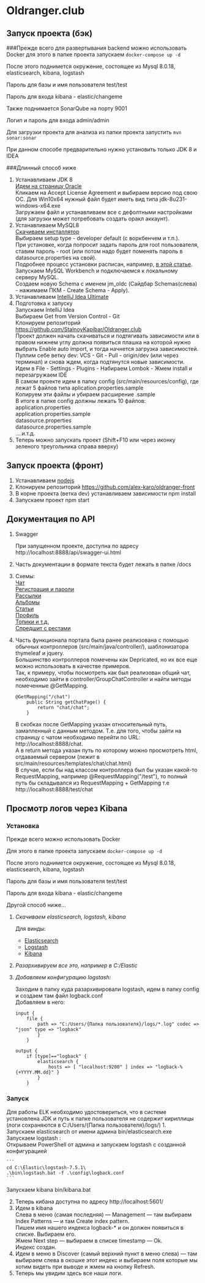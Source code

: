 # Oldranger.club
## Запуск проекта (бэк)

###Прежде всего для развертывания backend можно использовать Docker
для этого в папке проекта запускаем `docker-compose up -d`

После этого поднимется окружение, состоящее из Mysql 8.0.18, elasticsearch, kibana, logstash

Пароль для базы и имя пользователя test/test

Пароль для входа kibana - elastic/changeme

Также поднимается SonarQube на порту 9001

Логип и пароль для входа admin/admin

Для загрузки проекта для анализа из папки проекта запустить `mvn sonar:sonar`

При данном способе предварительно нужно установить только JDK 8 и IDEA

###Длинный способ ниже

1. Устанавливаем JDK 8  
    [Идем на страницу Oracle](https://www.oracle.com/technetwork/java/javase/downloads/jdk8-downloads-2133151.html)  
    Кликаем на Accept License Agreement и выбираем версию под свою ОС. Для Win10x64 нужный файл будет иметь вид типа jdk-8u231-windows-x64.exe  
    Загружаем файл и устанавливаем все с дефолтными настройками (для загрузки может потребовать создать оракл аккаунт).    
2. Устанавливаем MySQL8  
    [Скачиваем инсталлятор](https://dev.mysql.com/get/Downloads/MySQLInstaller/mysql-installer-community-8.0.18.0.msi)  
    Выбираем setup type - developer default (с воркбенчем и т.п.).   
    При установке, когда попросит задать пароль для root пользователя, ставим пароль - root (или потом надо будет поменять пароль в datasource.properties на свой).    
    Подробнее процесс установки расписан, например, [в этой статье](https://info-comp.ru/install-mysql-on-windows-10).    
    Запускаем MySQL Workbench и подключаемся к локальному серверу MySQL.    
    Создаем новую Schema с именем jm_oldc (Сайдбар Schemas(слева) - нажимаем ПКМ - Create Schema - Apply).    
3. Устанавливаем [IntelliJ Idea Ultimate](https://www.jetbrains.com/ru-ru/idea/download/#section=windows) 
4. Подготовка к запуску  
    Запускаем IntelliJ Idea   
    Выбираем Get from Version Control - Git  
    Клонируем репозиторий https://github.com/StalnoyKapibar/Oldranger.club  
    Проект должен начать скачиваться и подтягивать зависимости или в правом нижнем углу должна появиться плашка на которой нужно выбрать Enable auto import, и тогда начнется загрузка зависимостей.  
    Пуллим себе ветку dev: VCS - Git - Pull - origin/dev (или через терминал) и снова ждем, когда подтянутся новые зависимости.  
    Идем в File - Settings - Plugins - Набираем Lombok - Жмем install и перезагружаем IDE  
    В самом проекте идем в папку config (src/main/resources/config), где лежат 5 файлов типа aplication.properties.sample    
    Копируем эти файлы и убираем расширение .sample  
    В итоге в папке config должны лежать 10 файлов:
    application.properties  
    application.properties.sample  
    datasource.properties  
    datasource.properties.sample  
    ....и.т.д.  
5. Теперь можно запускать проект (Shift+F10 или через иконку зеленого треугольника справа вверху)  
    
## Запуск проекта (фронт)
1. Устанавливаем [nodejs](https://nodejs.org/en/)  
2. Клонируем репозиторий https://github.com/alex-karo/oldranger-front  
3. В корне проекта (ветка dev) устанавливаем зависимости npm install  
4. Запускаем проект npm start  
## Документация по API  
1. Swagger 
 
   При запущенном проекте, доступна по адресу http://localhost:8888/api/swagger-ui.html  
   
2. Часть документации в формате текста будет лежать в папке /docs 
3. Схемы:  
    [Чат](https://docs.google.com/drawings/d/1e7nZ5BALdJmZghc7dPhhMRx-0zAa0k-xncfr51crP3Q/edit)  
    [Регистрация и пароли](https://docs.google.com/drawings/d/1tFSkJmKRnUHsNjP1pTRoO5NkoIfaxB31Bwa4VzRIJkk/edit)  
    [Рассылки](https://docs.google.com/drawings/d/117F1DHL4LERX4tS_f5026e90QS-kfQ0ISHs3owov5E8/edit)  
    [Альбомы](https://docs.google.com/drawings/d/13uOpd_mbEMlvYg11OusrfMVd1SPdISUuptv-v3VSlqo/edit)  
    [Статьи](https://docs.google.com/drawings/d/1aI1VuiHNHp4bytGOc7xF9_Haeq8ZbSAnhHaGokRCvpA/edit)  
    [Профиль](https://docs.google.com/drawings/d/1XoBj-VYsJPJpCAEKbCYViD3TIcF-OxGCHhBr3pH27CY/edit)  
    [Топики и т.д.](https://docs.google.com/drawings/d/1TsszY_Gc_AhhJLatqoo-8-lqvEXgW2MkULSKKC5Kol8/edit)  
    [Спредшит с рестами](https://docs.google.com/spreadsheets/d/1yZiFGW12mHiobuNovcvFW0pMsVYBNWZuywedkbQJWTU/edit#gid=0)  
    
4. Часть функционала портала была ранее реализована с помощью обычных контроллеров (src/main/java/controller/), шаблонизатора thymeleaf  и jquery.   
   Большинство контроллеров помечены как Depricated, но их все еще можно использовать в качестве примеров.   
   Так, к примеру, чтобы посмотреть как был реализован общий чат, необходимо зайти в controller/GroupChatController и найти методы помеченные @GetMapping.  
   ```
   @GetMapping("/chat")
       public String getChatPage() {
           return "chat/chat";
       }
   ```
   В скобках после GetMapping указан относительный путь, замапленный с данным методом. T.е. для того, чтобы зайти на страницу с чатом необходимо перейти по URL: http://localhost:8888/chat.  
   А в return метода указан путь по которому можно просмотреть html, отдаваемый сервером (лежит в src/main/resources/templates/chat/chat.html)  
   В случае, если бы над классом контроллера был бы указан какой-то RequestMapping, например @RequestMapping("/test"), то полный путь бы складывался из RequestMapping + GetMapping т.е http://localhost:8888/test/chat  
## Просмотр логов через Kibana
### Установка

Прежде всего можно использовать Docker

Для этого в папке проекта запускаем `docker-compose up -d`

После этого поднимется окружение, состоящее из Mysql 8.0.18, elasticsearch, kibana, logstash

Пароль для базы и имя пользователя test/test

Пароль для входа kibana - elastic/changeme

Другой способ ниже...

1. _Скачиваем elasticsearch, logstash, kibana_  

   Для винды:  
    * [Elasticsearch](https://artifacts.elastic.co/downloads/elasticsearch/elasticsearch-7.5.1-windows-x86_64.zip)
    * [Logstash](https://www.elastic.co/downloads/logstash)
    * [Kibana](https://www.elastic.co/downloads/kibana)
2. _Разархивируем все это, например в C:/Elastic_
3. _Добавляем конфигурацию logstash:_  

    Заходим в папку куда разархивировали logstash, идем в папку config и создаем там файл logback.conf  
    Добавляем в него: 
     
    ```
    input { 
        file { 
            path => "C:/Users/{Папка пользователя}/logs/*.log" codec => "json" type => "logback" 
            }
        }
   
   output { 
        if [type]=="logback" { 
            elasticsearch { 
                hosts => [ "localhost:9200" ] index => "logback-%{+YYYY.MM.dd}" }
            }
        }
    ```

### Запуск 
Для работы ELK необходимо удостовериться, что в системе установлена JDK и путь к папке пользователя не содержит кириллицы (логи сохраняются в C:/Users/{Папка пользователя}/logs/) 
1.  
    Запускаем elasticsearch от имени админа bin/elasticsearch.exe  
    Запускаем logstash :  
    Открываем PowerShell от админа и запускаем logstash с созданной конфигурацией  
     
    ```
    cd C:\Elastic\logstash-7.5.1\
    .\bin\logstash.bat -f .\config\logback.conf
    ```
   
   Запускаем kibana bin/kibana.bat  
   
2. Теперь кибана доступна по адресу http://localhost:5601/  
3. Идем в kibana  
   Слева в меню (самая последняя) — Management — там выбираем Index Patterns — и там Create index pattern.  
   Пишем имя нашего индекса logback-* и он должен появиться в списке. Выбираем его.   
   Жмем Next step — выбираем в списке timestamp — Ok.  
   Индекс создан.  
4. Идем в меню в Discover (самый верхний пункт в меню слева) — там выбираем слева в окошке этот индекс и выбираем поля которые мы хотим видеть при выводе и жмем на кнопку Refresh.  
5. Теперь мы увидим здесь все наши логи.  